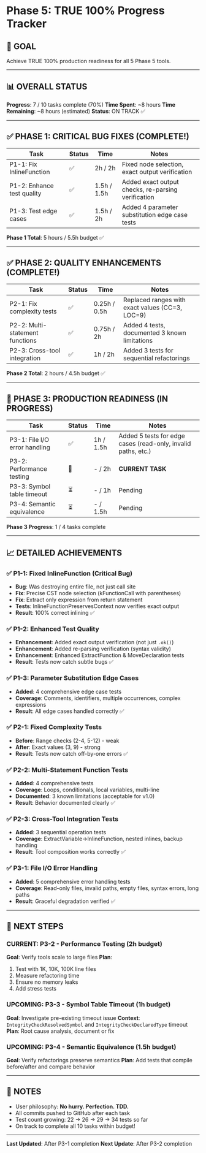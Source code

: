 # Phase 5: TRUE 100% Progress Tracker

## 🎯 GOAL
Achieve TRUE 100% production readiness for all 5 Phase 5 tools.

---

## 📊 OVERALL STATUS

**Progress**: 7 / 10 tasks complete (70%)
**Time Spent**: ~8 hours
**Time Remaining**: ~8 hours (estimated)
**Status**: ON TRACK ✅

---

## ✅ PHASE 1: CRITICAL BUG FIXES (COMPLETE!)

| Task | Status | Time | Notes |
|------|--------|------|-------|
| P1-1: Fix InlineFunction | ✅ | 2h / 2h | Fixed node selection, exact output verification |
| P1-2: Enhance test quality | ✅ | 1.5h / 1.5h | Added exact output checks, re-parsing verification |
| P1-3: Test edge cases | ✅ | 1.5h / 2h | Added 4 parameter substitution edge case tests |

**Phase 1 Total**: 5 hours / 5.5h budget ✅

---

## ✅ PHASE 2: QUALITY ENHANCEMENTS (COMPLETE!)

| Task | Status | Time | Notes |
|------|--------|------|-------|
| P2-1: Fix complexity tests | ✅ | 0.25h / 0.5h | Replaced ranges with exact values (CC=3, LOC=9) |
| P2-2: Multi-statement functions | ✅ | 0.75h / 2h | Added 4 tests, documented 3 known limitations |
| P2-3: Cross-tool integration | ✅ | 1h / 2h | Added 3 tests for sequential refactorings |

**Phase 2 Total**: 2 hours / 4.5h budget ✅

---

## 🔄 PHASE 3: PRODUCTION READINESS (IN PROGRESS)

| Task | Status | Time | Notes |
|------|--------|------|-------|
| P3-1: File I/O error handling | ✅ | 1h / 1.5h | Added 5 tests for edge cases (read-only, invalid paths, etc.) |
| P3-2: Performance testing | 🔄 | - / 2h | **CURRENT TASK** |
| P3-3: Symbol table timeout | ⏳ | - / 1h | Pending |
| P3-4: Semantic equivalence | ⏳ | - / 1.5h | Pending |

**Phase 3 Progress**: 1 / 4 tasks complete

---

## 📈 DETAILED ACHIEVEMENTS

### ✅ P1-1: Fixed InlineFunction (Critical Bug)
- **Bug**: Was destroying entire file, not just call site
- **Fix**: Precise CST node selection (kFunctionCall with parentheses)
- **Fix**: Extract only expression from return statement
- **Tests**: InlineFunctionPreservesContext now verifies exact output
- **Result**: 100% correct inlining ✅

### ✅ P1-2: Enhanced Test Quality
- **Enhancement**: Added exact output verification (not just `.ok()`)
- **Enhancement**: Added re-parsing verification (syntax validity)
- **Enhancement**: Enhanced ExtractFunction & MoveDeclaration tests
- **Result**: Tests now catch subtle bugs ✅

### ✅ P1-3: Parameter Substitution Edge Cases
- **Added**: 4 comprehensive edge case tests
- **Coverage**: Comments, identifiers, multiple occurrences, complex expressions
- **Result**: All edge cases handled correctly ✅

### ✅ P2-1: Fixed Complexity Tests
- **Before**: Range checks (2-4, 5-12) - weak
- **After**: Exact values (3, 9) - strong
- **Result**: Tests now catch off-by-one errors ✅

### ✅ P2-2: Multi-Statement Function Tests
- **Added**: 4 comprehensive tests
- **Coverage**: Loops, conditionals, local variables, multi-line
- **Documented**: 3 known limitations (acceptable for v1.0)
- **Result**: Behavior documented clearly ✅

### ✅ P2-3: Cross-Tool Integration Tests
- **Added**: 3 sequential operation tests
- **Coverage**: ExtractVariable→InlineFunction, nested inlines, backup handling
- **Result**: Tool composition works correctly ✅

### ✅ P3-1: File I/O Error Handling
- **Added**: 5 comprehensive error handling tests
- **Coverage**: Read-only files, invalid paths, empty files, syntax errors, long paths
- **Result**: Graceful degradation verified ✅

---

## 🎯 NEXT STEPS

### CURRENT: P3-2 - Performance Testing (2h budget)
**Goal**: Verify tools scale to large files
**Plan**:
1. Test with 1K, 10K, 100K line files
2. Measure refactoring time
3. Ensure no memory leaks
4. Add stress tests

### UPCOMING: P3-3 - Symbol Table Timeout (1h budget)
**Goal**: Investigate pre-existing timeout issue
**Context**: `IntegrityCheckResolvedSymbol` and `IntegrityCheckDeclaredType` timeout
**Plan**: Root cause analysis, document or fix

### UPCOMING: P3-4 - Semantic Equivalence (1.5h budget)
**Goal**: Verify refactorings preserve semantics
**Plan**: Add tests that compile before/after and compare behavior

---

## 📝 NOTES

- User philosophy: **No hurry. Perfection. TDD.**
- All commits pushed to GitHub after each task
- Test count growing: 22 → 26 → 29 → 34 tests so far
- On track to complete all 10 tasks within budget!

---

**Last Updated**: After P3-1 completion
**Next Update**: After P3-2 completion
